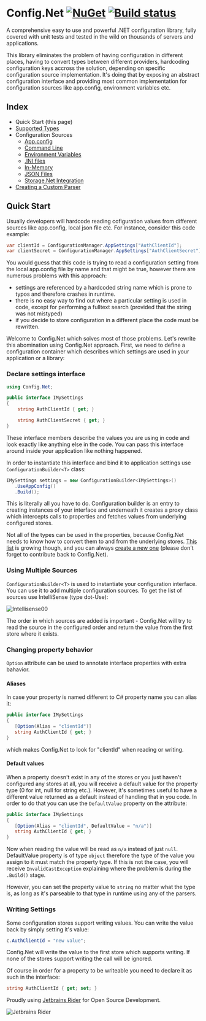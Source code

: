 # Config.Net [![NuGet](https://img.shields.io/nuget/v/Config.Net.svg)](https://www.nuget.org/packages/Config.Net) [![Build status](https://ci.appveyor.com/api/projects/status/f89ye0oldduk9bwi?svg=true)](https://ci.appveyor.com/project/aloneguid/config)

A comprehensive easy to use and powerful .NET configuration library, fully covered with unit tests and tested in the wild on thousands of servers and applications.

This library eliminates the problem of having configuration in different places, having to convert types between different providers, hardcoding configuration keys accross the solution, depending on specific configuration source implementation. It's doing that by exposing an abstract configuration interface and providing most common implementation for configuration sources like app.config, environment variables etc.

## Index

- Quick Start (this page)
- [Supported Types](doc/SupportedTypes.md)
- Configuration Sources
  - [App.config](doc/Stores_AppConfig.md)
  - [Command Line](doc/Stores_CommandLine.md)
  - [Environment Variables](doc/Stores_EnvironmentVariables.md)
  - [.INI files](doc/Stores_IniFile.md)
  - [In-Memory](doc/Stores_InMemory.md)
  - [JSON Files](doc/Stores_JsonFile.md)
  - [Storage.Net Integration](doc/Stores_StorageNet.md)
- [Creating a Custom Parser](doc/CustomParsers.md)

## Quick Start

Usually developers will hardcode reading cofiguration values from different sources like app.config, local json file etc. For instance, consider this code example:

```csharp
var clientId = ConfigurationManager.AppSettings["AuthClientId"];
var clientSecret = ConfigurationManager.AppSettings["AuthClientSecret"];
```

You would guess that this code is trying to read a configuration setting from the local app.config file by name and that might be true, however there are numerous problems with this approach:

* settings are referenced by a hardcoded string name which is prone to typos and therefore crashes in runtime.
* there is no easy way to find out where a particular setting is used in code, except for performing a fulltext search (provided that the string was not mistyped)
* if you decide to store configuration in a different place the code must be rewritten.

Welcome to Config.Net which solves most of those problems. Let's rewrite this abomination using Config.Net approach. First, we need to define a configuration container which describes which settings are used in your application or a library:


### Declare settings interface

```csharp
using Config.Net;

public interface IMySettings
{
    string AuthClientId { get; }

    string AuthClientSecret { get; }
}
```

These interface members describe the values you are using in code and look exactly like anything else in the code. You can pass this interface around inside your application like nothing happened.

In order to instantiate this interface and bind it to application settings use `ConfigurationBuilder<T>` class:

```csharp
IMySettings settings = new ConfigurationBuilder<IMySettings>()
   .UseAppConfig()
   .Build();
```

This is literally all you have to do. Configuration builder is an entry to creating instances of your interface and underneath it creates a proxy class which intercepts calls to properties and fetches values from underlying configured stores.

Not all of the types can be used in the properties, because Config.Net needs to know how to convert them to and from the underlying stores. [This list](doc/SupportedTypes.md) is growing though, and you can always [create a new one](doc/CustomParsers.md) (please don't forget to contribute back to Config.Net).


### Using Multiple Sources

`ConfigurationBuilder<T>` is used to instantiate your configuration interface. You can use it to add multiple configuration sources. To get the list of sources use IntelliSense (type dot-Use):

![Intellisense00](doc/intellisense00.png)

The order in which sources are added is important - Config.Net will try to read the source in the configured order and return the value from the first store where it exists.

### Changing property behavior

`Option` attribute can be used to annotate interface properties with extra bahavior.

#### Aliases

In case your property is named different to C# property name you can alias it:

```csharp
public interface IMySettings
{
   [Option(Alias = "clientId")]
   string AuthClientId { get; }
}
```

which makes Config.Net to look for "clientId" when reading or writing.

#### Default values

When a property doesn't exist in any of the stores or you just haven't configured any stores at all, you will receive a default value for the property type (0 for int, null for string etc.). However, it's sometimes useful to have a different value returned as a default instead of handling that in you code. In order to do that you can use the `DefaultValue` property on the attribute:

```csharp
public interface IMySettings
{
   [Option(Alias = "clientId", DefaultValue = "n/a")]
   string AuthClientId { get; }
}
```

Now when reading the value will be read as `n/a` instead of just `null`. DefaultValue property is of type `object` therefore the type of the value you assign to it must match the property type. If this is not the case, you will receive `InvalidCastException` explaining where the problem is during the `.Build()` stage.

However, you can set the property value to `string` no matter what the type is, as long as it's parseable to that type in runtime using any of the parsers.


### Writing Settings

Some configuration stores support writing values. You can write the value back by simply setting it's value:

```csharp
c.AuthClientId = "new value";
```

Config.Net will write the value to the first store which supports writing. If none of the stores support writing the call will be ignored.

Of course in order for a property to be writeable you need to declare it as such in the interface:

```csharp
string AuthClientId { get; set; }
```

Proudly using [Jetbrains Rider](https://www.jetbrains.com/rider/) for Open Source Development.

![Jetbrains Rider](doc/jetbrains_rider_small.png)